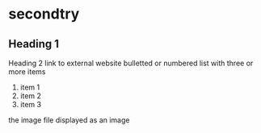 # secondtry
## Heading 1
Heading 2
link to external website
bulletted or numbered list with three or more items
1. item 1
2. item 2
3. item 3

the image file displayed as an image
